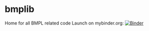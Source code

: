 # bmplib
Home for all BMPL related code
Launch on mybinder.org: [![Binder](https://mybinder.org/badge_logo.svg)](https://mybinder.org/v2/gh/dschaffner/bmplib/main)

